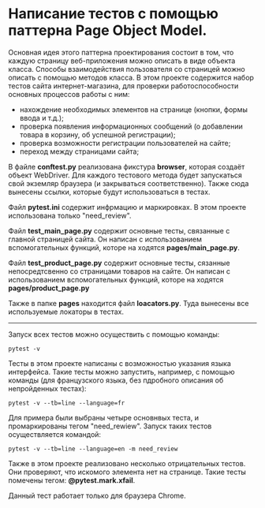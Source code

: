 # Напиcание тестов с помощью паттерна Page Object Model.

Основная идея этого паттерна проектирования состоит в том, что каждую страницу веб-приложения можно описать в виде объекта класса. Способы взаимодействия пользователя со страницей можно описать с помощью методов класса.
В этом проекте содержится набор тестов сайта интернет-магазина, для проверки работоспособности основных процессов работы с ним:
- нахождение необходимых элементов на странице (кнопки, формы ввода и т.д.);
- проверка появления информационных сообщений (о добавлении товара в корзину, об успешной регистрации);
- проверка возможности регистрации пользователей на сайте;
- переход между страницами сайта;

В файле **conftest.py** реализована фикстура **browser**, которая создаёт объект WebDriver. 
Для каждого тестового метода будет запускаться свой экземляр браузера (и закрываться соответственно).
Также сюда вынесены ссылки, которые будут использоваться в тестах.

Файл **pytest.ini** содержит инфрмацию и маркировках. В этом проекте использована только "need_review".

Файл **test_main_page.py** содержит основные тесты, связанные с главной страницей сайта. Он написан с использованием вспомогательных функций, которе на ходятся **pages/main_page.py**.

Файл **test_product_page.py** содержит основные тесты, сязанные непосредтсвенно со страницами товаров на сайте. Он написан с использованием вспомогательных функций, которе на ходятся **pages/product_page.py**

Также в папке **pages** находится файл **loacators.py**. Туда вынесены все используемые локаторы в тестах.

____________________________________________________________________________________________________________________________________________________________________

Запуск всех тестов можно осуществить с помощью команды:

`pytest -v`

Тесты в этом проекте написаны с возможностью указания языка интерфейса.
Такие тесты можно запустить, например, с помощью команды (для французского языка, без пдробного описания об непройденных тестах):

`pytest -v --tb=line --language=fr`

Для примера были выбраны четыре основнвых теста, и промаркированы тегом "need_rewiew".
Запуск таких тестов осуществляется командой:

`pytest -v --tb=line --language=en -m need_review`

Также в этом проекте реализовано несколько отрицательных тестов. Они проверяют, что искомого элемента нет на странице. Такие тесты помечены тегом: **@pytest.mark.xfail**.


Данный тест работает только для браузера Chrome.
